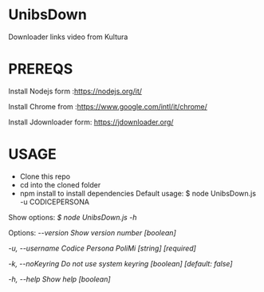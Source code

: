 # UnibsDown
Downloader links video from Kultura
# PREREQS
Install Nodejs form :https://nodejs.org/it/

Install Chrome from :https://www.google.com/intl/it/chrome/

Install Jdownloader form: https://jdownloader.org/

# USAGE
- Clone this repo
- cd into the cloned folder
- npm install to install dependencies
Default usage:
$ node UnibsDown.js -u CODICEPERSONA

Show options:
*$ node UnibsDown.js -h*

Options:
  *--version             Show version number                           [boolean]*
  
  *-u, --username         Codice Persona PoliMi               [string] [required]*
  
  *-k, --noKeyring        Do not use system keyring    [boolean] [default: false]*
  
  *-h, --help             Show help                                     [boolean]*

